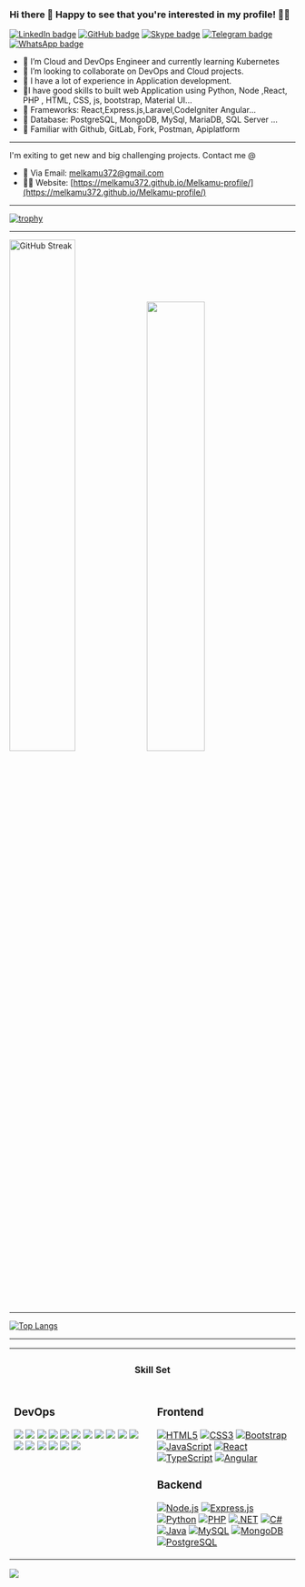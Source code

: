 <div align="Center">
</div>

### Hi there 👋 Happy to see that you're interested in my profile! 👨‍💻 

[![LinkedIn badge](https://img.shields.io/badge/linkedin-%231E77B5.svg?&style=for-the-badge&logo=linkedin&logoColor=white)](https://www.linkedin.com/in/melkamu372/")
[![GitHub badge](https://img.shields.io/badge/github-%2324292e.svg?&style=for-the-badge&logo=github&logoColor=white)](https://github.com/melkamu372)
[![Skype badge](https://img.shields.io/badge/skype-%2300aff0.svg?&style=for-the-badge&logo=skype&logoColor=white)](https://join.skype.com/DurrNA8nOQ0V)
[![Telegram badge](https://img.shields.io/badge/telegram-%232CA5E0.svg?&style=for-the-badge&logo=telegram&logoColor=white)](https://t.me/melkamu372)
[![WhatsApp badge](https://img.shields.io/badge/whatsapp-%2325D366.svg?&style=for-the-badge&logo=whatsapp&logoColor=white)](https://wa.me/+251945272182)

- 🙋 I’m  Cloud and DevOps Engineer and currently learning Kubernetes
- 👯 I’m looking to collaborate on DevOps and Cloud projects.
- 🚨  I have a lot of experience in Application development.
- 🚨I have good skills to built web Application using Python, Node ,React, PHP , HTML, CSS, js, bootstrap, Material UI...
- 🚨 Frameworks: React,Express.js,Laravel,CodeIgniter Angular...
- 🚨 Database: PostgreSQL,  MongoDB, MySql, MariaDB, SQL Server ... 
- 🚨 Familiar with Github, GitLab, Fork, Postman, Apiplatform

---
I'm exiting to get new and big challenging projects.
Contact me @
- 💬 Via Email: [melkamu372@gmail.com](mailto:melkamu372@gmail.com)
- 👨‍💻 Website: [https://melkamu372.github.io/Melkamu-profile/](https://melkamu372.github.io/Melkamu-profile/) 

---
[![trophy](https://github-profile-trophy.vercel.app/?username=melkamu372&theme=tokyonight&row=1&margin-h=15&margin-w=35)](https://github.com/ryo-ma/github-profile-trophy) 


---
<a href="https://git.io/streak-stats"><img src="https://streak-stats.demolab.com?user=melkamu372&theme=tokyonight" alt="GitHub Streak" width="48%"></a><img src="https://github-readme-stats.vercel.app/api?username=melkamu372&show_icons=true&count_private=true&hide_border=true&theme=tokyonight" width="45%"/> 
 
---

[![Top Langs](https://github-readme-stats.vercel.app/api/top-langs/?username=melkamu372&theme=tokyonight&layout=compact)](https://github.com/anuraghazra/github-readme-stats) 

---

<table>
 <tr><th colspan="3"><h4> Skill Set</h4> </th> </tr>
 <tr><td valign="top" width="50%">
  
### DevOps  
<div>  
 
![](https://img.shields.io/badge/Cloud-AWS-FF9900?style=flat&logo=amazon-aws&logoColor=white)
![](https://img.shields.io/badge/OS-Linux-111111?style=flat&logo=linux&logoColor=white)
![](https://img.shields.io/badge/Linux-Ubuntu-E95420?style=flat&logo=ubuntu&logoColor=white)
![](https://img.shields.io/badge/Shell-Bash-4EAA25?style=flat&logo=gnu-bash&logoColor=white)
![](https://img.shields.io/badge/VCS-Git-F05032?style=flat&logo=git&logoColor=white)
![](https://img.shields.io/badge/Hub-Github-181717?style=flat&logo=github&logoColor=white)
![](https://img.shields.io/badge/Reverse_Proxy/Web_Server-Nginx-009639?style=flat&logo=nginx&logoColor=white)
![](https://img.shields.io/badge/Reverse_Proxy/Web_Server-Apache-D22128?style=flat&logo=apache&logoColor=white)
![](https://img.shields.io/badge/Container_Runtime-Docker-2496ED?style=flat&logo=docker&logoColor=white)
![](https://img.shields.io/badge/Orchestration_Tool-Kubernetes-326CE5?style=flat&logo=kubernetes&logoColor=white)
![](https://img.shields.io/badge/IaC-Terraform-7B42BC?style=flat&logo=terraform&logoColor=white)
![](https://img.shields.io/badge/Configuration_Management-Ansible-EE0000?style=flat&logo=ansible&logoColor=white)
![](https://img.shields.io/badge/Static_Analysis-SonarQube-4E9BCD?style=flat&logo=sonarqube&logoColor=white)
![](https://img.shields.io/badge/Artifact_Repository-Artifactory-007BFF?style=flat&logo=jfrog&logoColor=white)
![](https://img.shields.io/badge/CI/CD-Jenkins-D24939?style=flat&logo=jenkins&logoColor=white)
![](https://img.shields.io/badge/Monitoring-Prometheus-E6522C?style=flat&logo=prometheus&logoColor=white)
![](https://img.shields.io/badge/Metric_Dashboard-Grafana-F46800?style=flat&logo=grafana&logoColor=white)

</div>


</td><td valign="top" width="50%">

 ### Frontend  
<div>  
 
[![HTML5](https://img.shields.io/badge/HTML5-E34F26?style=flat&logo=html5&logoColor=white)](https://en.wikipedia.org/wiki/HTML5)
[![CSS3](https://img.shields.io/badge/CSS3-1572B6?style=flat&logo=css3&logoColor=white)](https://www.w3schools.com/css/)
[![Bootstrap](https://img.shields.io/badge/Bootstrap-563D7C?style=flat&logo=bootstrap&logoColor=white)](https://getbootstrap.com/docs/3.4/javascript/)
[![JavaScript](https://img.shields.io/badge/JavaScript-F7DF1E?style=flat&logo=javascript&logoColor=white)](https://www.javascript.com/)
[![React](https://img.shields.io/badge/React-61DAFB?style=flat&logo=react&logoColor=white)](https://reactjs.org/)
[![TypeScript](https://img.shields.io/badge/TypeScript-007ACC?style=flat&logo=typescript&logoColor=white)](https://www.typescriptlang.org/)
[![Angular](https://img.shields.io/badge/Angular-E23237?style=flat&logo=angular&logoColor=white)](https://angular.io/) 
 
</div>


### Backend  
<div>  

 
[![Node.js](https://img.shields.io/badge/Node.js-8CC84B?style=flat&logo=node.js&logoColor=white)](https://nodejs.org/)
[![Express.js](https://img.shields.io/badge/Express.js-000000?style=flat&logo=express&logoColor=white)](https://expressjs.com/)
[![Python](https://img.shields.io/badge/Python-3776AB?style=flat&logo=python&logoColor=white)](https://www.python.org/)
[![PHP](https://img.shields.io/badge/PHP-777BB4?style=flat&logo=php&logoColor=white)](https://www.php.net/)
[![.NET](https://img.shields.io/badge/.NET-512BD4?style=flat&logo=.net&logoColor=white)](https://dotnet.microsoft.com/download/dotnet-framework)
[![C#](https://img.shields.io/badge/C%23-239120?style=flat&logo=csharp&logoColor=white)](https://docs.microsoft.com/en-us/dotnet/csharp/)
[![Java](https://img.shields.io/badge/Java-D72B1A?style=flat&logo=java&logoColor=white)](https://www.java.com/)
[![MySQL](https://img.shields.io/badge/MySQL-4479A1?style=flat&logo=mysql&logoColor=white)](https://www.mysql.com/)
[![MongoDB](https://img.shields.io/badge/MongoDB-47A248?style=flat&logo=mongodb&logoColor=white)](https://www.mongodb.com/)
[![PostgreSQL](https://img.shields.io/badge/PostgreSQL-4169E1?style=flat&logo=postgresql&logoColor=white)](https://www.postgresql.org/)
</div>


</td></tr></table> 

<img src="https://komarev.com/ghpvc/?username=melkamu372&&style=flat-square" align="center" />





